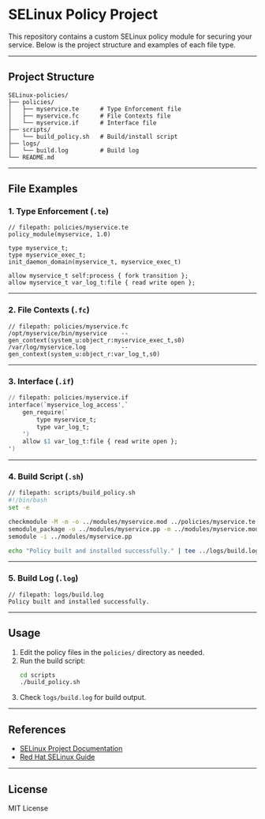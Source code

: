 # SELinux Policy Project

This repository contains a custom SELinux policy module for securing your service. Below is the project structure and examples of each file type.

---

## Project Structure

```
SELinux-policies/
├── policies/
│   ├── myservice.te      # Type Enforcement file
│   ├── myservice.fc      # File Contexts file
│   └── myservice.if      # Interface file
├── scripts/
│   └── build_policy.sh   # Build/install script
├── logs/
│   └── build.log         # Build log
└── README.md
```

---

## File Examples

### 1. Type Enforcement (`.te`)
```te
// filepath: policies/myservice.te
policy_module(myservice, 1.0)

type myservice_t;
type myservice_exec_t;
init_daemon_domain(myservice_t, myservice_exec_t)

allow myservice_t self:process { fork transition };
allow myservice_t var_log_t:file { read write open };
```

---

### 2. File Contexts (`.fc`)
```fc
// filepath: policies/myservice.fc
/opt/myservice/bin/myservice    --gen_context(system_u:object_r:myservice_exec_t,s0)
/var/log/myservice.log          --gen_context(system_u:object_r:var_log_t,s0)
```

---

### 3. Interface (`.if`)
```m4
// filepath: policies/myservice.if
interface(`myservice_log_access',`
    gen_require(`
        type myservice_t;
        type var_log_t;
    ')
    allow $1 var_log_t:file { read write open };
')
```

---

### 4. Build Script (`.sh`)
```sh
// filepath: scripts/build_policy.sh
#!/bin/bash
set -e

checkmodule -M -m -o ../modules/myservice.mod ../policies/myservice.te
semodule_package -o ../modules/myservice.pp -m ../modules/myservice.mod -f ../policies/myservice.fc
semodule -i ../modules/myservice.pp

echo "Policy built and installed successfully." | tee ../logs/build.log
```

---

### 5. Build Log (`.log`)
```log
// filepath: logs/build.log
Policy built and installed successfully.
```

---

## Usage

1. Edit the policy files in the `policies/` directory as needed.
2. Run the build script:
   ```sh
   cd scripts
   ./build_policy.sh
   ```
3. Check `logs/build.log` for build output.

---

## References

- [SELinux Project Documentation](https://selinuxproject.org/page/Main_Page)
- [Red Hat SELinux Guide](https://access.redhat.com/documentation/en-us/red_hat_enterprise_linux/8/html/using_selinux/index)

---

## License

MIT License

